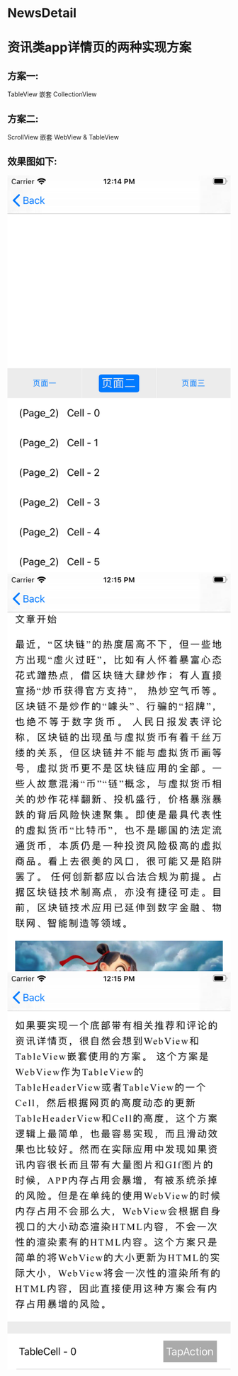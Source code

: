 # NewsDetail
资讯类app详情页的两种实现方案<br>
==========================

方案一:<br>
--------------
TableView 嵌套 CollectionView

方案二:<br>
--------------
ScrollView 嵌套 WebView & TableView

效果图如下:<br>
------------
![Table_CollectionView](https://github.com/Avery-AN/NewsDetail/raw/master/DEMO_images/demo_1.png)<br>
![Scroll_Web_TableView](https://github.com/Avery-AN/NewsDetail/raw/master/DEMO_images/demo_2.png)<br>
![Scroll_Web_TableView](https://github.com/Avery-AN/NewsDetail/raw/master/DEMO_images/demo_3.png)<br>
<br>
